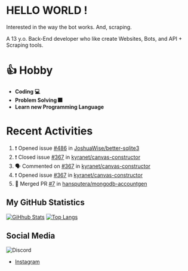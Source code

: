 # HELLO WORLD !

Interested in the way the bot works. And, scraping.

A 13 y.o. Back-End developer who like create Websites, Bots, and API + Scraping tools.

# 👍 Hobby

- **Coding 💻**
- **Problem Solving 🎆**
- **Learn new Programming Language**

# Recent Activities

<!--START_SECTION:activity-->
1. ❗️ Opened issue [#486](https://github.com/JoshuaWise/better-sqlite3/issues/486) in [JoshuaWise/better-sqlite3](https://github.com/JoshuaWise/better-sqlite3)
2. ❗️ Closed issue [#367](https://github.com/kyranet/canvas-constructor/issues/367) in [kyranet/canvas-constructor](https://github.com/kyranet/canvas-constructor)
3. 🗣 Commented on [#367](https://github.com/kyranet/canvas-constructor/issues/367) in [kyranet/canvas-constructor](https://github.com/kyranet/canvas-constructor)
4. ❗️ Opened issue [#367](https://github.com/kyranet/canvas-constructor/issues/367) in [kyranet/canvas-constructor](https://github.com/kyranet/canvas-constructor)
5. 🎉 Merged PR [#7](https://github.com/hansputera/mongodb-accountgen/pull/7) in [hansputera/mongodb-accountgen](https://github.com/hansputera/mongodb-accountgen)
<!--END_SECTION:activity-->

## My GitHub Statistics
[![GiHhub Stats](https://github-readme-stats.vercel.app/api?username=hansputera&show_icons=true&theme=dark)](https://github.com/hansputera)
[![Top Langs](https://github-readme-stats.vercel.app/api/top-langs/?username=hansputera&layout=compact&theme=dark)](https://github.com/hansputera)

## Social Media

![Discord](https://discord.c99.nl/widget/theme-3/642518159013969920.png)
- [Instagram](https://instagram.com/hanif.dwy.putra12)
